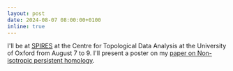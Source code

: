 ```yaml
---
layout: post
date: 2024-08-07 08:00:00+0100
inline: true
---
```


I'll be at [SPIRES](https://www.maths.ox.ac.uk/groups/topological-data-analysis/spires-2024) at the Centre for Topological Data Analysis at the University of Oxford from August 7 to 9. I'll present a poster on my [paper on Non-isotropic persistent homology](https://arxiv.org/abs/2310.16437).